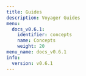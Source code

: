 ```yaml
---
title: Guides
description: Voyager Guides
menu:
  docs_v0.6.1:
    identifier: concepts
    name: Concepts
    weight: 20
menu_name: docs_v0.6.1
info:
  version: v0.6.1
---
```


